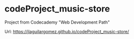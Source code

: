# codeProject_music-store
Project from Codecademy "Web Development Path"

Url: https://jlaguilargomez.github.io/codeProject_music-store/
